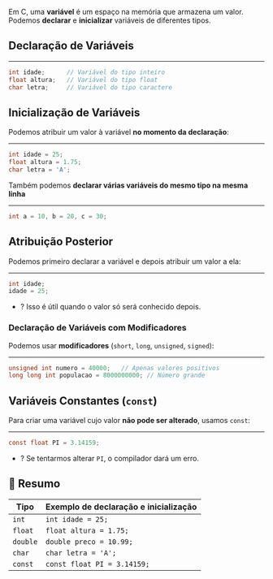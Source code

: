 Em C, uma **variável** é um espaço na memória que armazena um valor. Podemos **declarar** e **inicializar** variáveis de diferentes tipos.

## **Declaração de Variáveis**
---
```c title:"exemplo"
int idade;      // Variável do tipo inteiro
float altura;   // Variável do tipo float
char letra;     // Variável do tipo caractere
```

## **Inicialização de Variáveis**
Podemos atribuir um valor à variável **no momento da declaração**:

---
```c title:"exemplo"
int idade = 25;
float altura = 1.75;
char letra = 'A';
```

Também podemos **declarar várias variáveis do mesmo tipo na mesma linha**

---
```c title:"exemplo"
int a = 10, b = 20, c = 30;
```


## **Atribuição Posterior**
Podemos primeiro declarar a variável e depois atribuir um valor a ela:

---
```c title:"exemplo"
int idade;
idade = 25;
```
- ? Isso é útil quando o valor só será conhecido depois.


### Declaração de Variáveis com Modificadores
Podemos usar **modificadores** (`short`, `long`, `unsigned`, `signed`):

---
```c title:"exemplo"
unsigned int numero = 40000;   // Apenas valores positivos
long long int populacao = 8000000000; // Número grande
```


## **Variáveis Constantes (`const`)**
Para criar uma variável cujo valor **não pode ser alterado**, usamos `const`:

---
```c title:"exemplo"
const float PI = 3.14159;
```
- ? Se tentarmos alterar `PI`, o compilador dará um erro.


## 📝 **Resumo**

| Tipo     | Exemplo de declaração e inicialização |
| -------- | ------------------------------------- |
| `int`    | `int idade = 25;`                     |
| `float`  | `float altura = 1.75;`                |
| `double` | `double preco = 10.99;`               |
| `char`   | `char letra = 'A';`                   |
| `const`  | `const float PI = 3.14159;`           |
